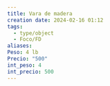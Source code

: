 ```yaml
---
title: Vara de madera
creation date: 2024-02-16 01:12
tags:
  - type/object
  - Foco/FD
aliases: 
Peso: 4 lb
Precio: "500"
int_peso: 4
int_precio: 500
---
```


